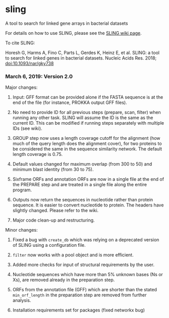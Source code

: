 # sling
A tool to search for linked gene arrays in bacterial datasets

For details on how to use SLING, please see the [SLING wiki page](https://github.com/ghoresh11/sling/wiki).

To cite SLING: 

Horesh G, Harms A, Fino C, Parts L, Gerdes K, Heinz E, et al. SLING: a tool to search for linked genes in bacterial datasets. Nucleic Acids Res. 2018; [doi:10.1093/nar/gky738](https://doi.org/10.1093/nar/gky738)

### March 6, 2019:  Version 2.0

Major changes:

1. Input: GFF format can be provided alone if the FASTA sequence is at the end of the file (for instance, PROKKA output GFF files).

2. No need to provide ID for all previous steps (prepare, scan, filter) when running any other task. SLING will assume the ID is the same as the current ID. This can be modified if running steps separately with multiple IDs (see wiki). 

3. GROUP step now uses a length coverage cutoff for the alignment (how much of the query length does the alignment cover), for two proteins to be considered the same in the sequence similarity network. The default length coverage is 0.75.

4. Default values changed for maximum overlap (from 300 to 50) and minimum blast identity (from 30 to 75).

5. Sixframe ORFs and annotation ORFs are now in a single file at the end of the PREPARE step and are treated in a single file along the entire program.

6. Outputs now return the sequences in nucleotide rather than protein sequence. It is easier to convert nucleotide to protein. The headers have slightly changed. Please refer to the wiki.

7. Major code clean-up and restructuring.

Minor changes:

1. Fixed a bug with `create_db` which was relying on a deprecated version of SLING using a configuration file.

2. `filter` now works with a pool object and is more efficient.

3. Added more checks for input of structural requirements by the user.

4. Nucleotide sequences which have more than 5% unknown bases (Ns or Xs), are removed already in the preparation step.

5. ORFs from the annotation file (GFF) which are shorter than the stated `min_orf_length` in the preparation step are removed from further analysis.

6. Installation requirements set for packages (fixed networkx bug)
